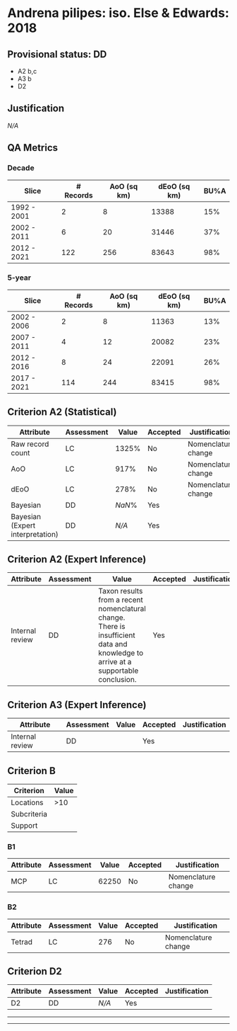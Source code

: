 # Andrena pilipes: iso. Else & Edwards: 2018
## Provisional status: DD
- A2 b,c
- A3 b
- D2

## Justification
*N/A*
## QA Metrics
### Decade
| Slice | # Records | AoO (sq km) | dEoO (sq km) |BU%A |
|---|---|---|---|---|
|1992 - 2001|2|8|13388|15%|
|2002 - 2011|6|20|31446|37%|
|2012 - 2021|122|256|83643|98%|
### 5-year
| Slice | # Records | AoO (sq km) | dEoO (sq km) |BU%A |
|---|---|---|---|---|
|2002 - 2006|2|8|11363|13%|
|2007 - 2011|4|12|20082|23%|
|2012 - 2016|8|24|22091|26%|
|2017 - 2021|114|244|83415|98%|
## Criterion A2 (Statistical)
|Attribute|Assessment|Value|Accepted|Justification
|---|---|---|---|---|
|Raw record count|LC|1325%|No|Nomenclature change|
|AoO|LC|917%|No|Nomenclature change|
|dEoO|LC|278%|No|Nomenclature change|
|Bayesian|DD|*NaN*%|Yes||
|Bayesian (Expert interpretation)|DD|*N/A*|Yes||
## Criterion A2 (Expert Inference)
|Attribute|Assessment|Value|Accepted|Justification
|---|---|---|---|---|
|Internal review|DD|Taxon results from a recent nomenclatural change. There is insufficient data and knowledge to arrive at a supportable conclusion.|Yes||
## Criterion A3 (Expert Inference)
|Attribute|Assessment|Value|Accepted|Justification
|---|---|---|---|---|
|Internal review|DD||Yes||
## Criterion B
|Criterion| Value|
|---|---|
|Locations|>10|
|Subcriteria||
|Support||
### B1
|Attribute|Assessment|Value|Accepted|Justification
|---|---|---|---|---|
|MCP|LC|62250|No|Nomenclature change|
### B2
|Attribute|Assessment|Value|Accepted|Justification
|---|---|---|---|---|
|Tetrad|LC|276|No|Nomenclature change|
## Criterion D2
|Attribute|Assessment|Value|Accepted|Justification
|---|---|---|---|---|
|D2|DD|*N/A*|Yes||
---
 ---
 <br><br>
 
